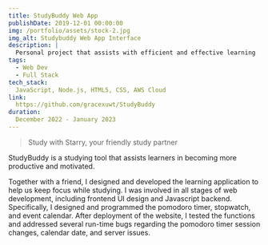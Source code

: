 ```yaml
---
title: StudyBuddy Web App
publishDate: 2019-12-01 00:00:00
img: /portfolio/assets/stock-2.jpg
img_alt: Studybuddy Web App Interface
description: |
  Personal project that assists with efficient and effective learning
tags:
  - Web Dev
  - Full Stack
tech_stack:
  JavaScript, Node.js, HTML5, CSS, AWS Cloud
link:
  https://github.com/gracexuwt/StudyBuddy
duration:
  December 2022 - January 2023
---
```


> Study with Starry, your friendly study partner

StudyBuddy is a studying tool that assists learners in becoming more productive and motivated.

Together with a friend, I designed and developed the learning application to help us keep focus while studying. I was involved in all stages of web development, including frontend UI design and Javascript backend. Specifically, I designed and programmed the pomodoro timer, stopwatch, and event calendar. After deployment of the website, I tested the functions and addressed several run-time bugs regarding the pomodoro timer session changes, calendar date, and server issues.
